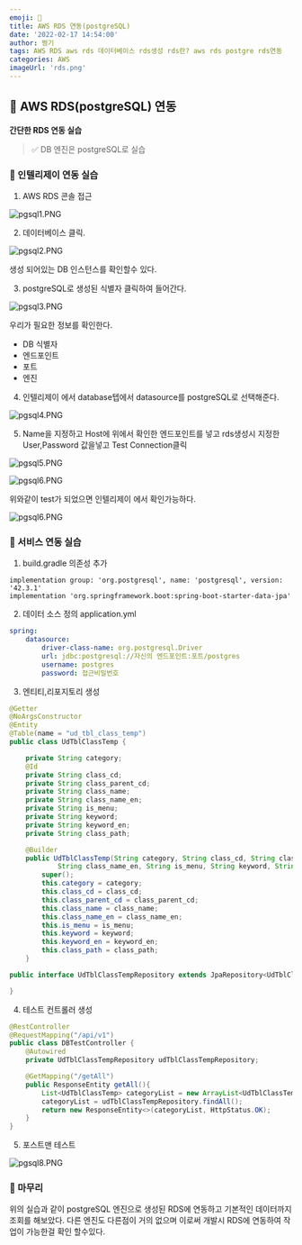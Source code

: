 ```yaml
---
emoji: 🎈
title: AWS RDS 연동(postgreSQL)
date: '2022-02-17 14:54:00'
author: 쩡기
tags: AWS RDS aws rds 데이터베이스 rds생성 rds란? aws rds postgre rds연동
categories: AWS
imageUrl: 'rds.png'
---
```


## 📌 AWS RDS(postgreSQL) 연동

**간단한 RDS 연동 실습**

> ✅ DB 엔진은 postgreSQL로 실습

### 🎰 인텔리제이 연동 실습

1. AWS RDS 콘솔 접근 

![pgsql1.PNG](pgsql1.PNG)

2. 데이터베이스 클릭.

![pgsql2.PNG](pgsql2.PNG)

생성 되어있는 DB 인스턴스를 확인할수 있다.

3. postgreSQL로 생성된 식별자 클릭하여 들어간다.

![pgsql3.PNG](pgsql3.PNG)

우리가 필요한 정보를 확인한다. 
- DB 식별자
- 엔드포인트
- 포트
- 엔진

4. 인텔리제이 에서 database텝에서 datasource를 postgreSQL로 선택해준다.

![pgsql4.PNG](pgsql4.PNG)

5. Name을 지정하고 Host에 위에서 확인한 엔드포인트를 넣고 rds생성시 지정한 User,Password 값을넣고 Test Connection클릭

![pgsql5.PNG](pgsql5.PNG)

![pgsql6.PNG](pgsql6.PNG)

위와같이 test가 되었으면 인텔리제이 에서 확인가능하다.

![pgsql6.PNG](pgsql7.PNG)


### 🔮 서비스 연동 실습

1. build.gradle 의존성 추가

```
implementation group: 'org.postgresql', name: 'postgresql', version: '42.3.1'
implementation 'org.springframework.boot:spring-boot-starter-data-jpa'
```

2. 데이터 소스 정의 application.yml
```yml
spring:
    datasource:
        driver-class-name: org.postgresql.Driver
        url: jdbc:postgresql://자신의 엔드포인트:포트/postgres
        username: postgres
        password: 접근비밀번호
```

3. 엔티티,리포지토리 생성

```java
@Getter
@NoArgsConstructor
@Entity
@Table(name = "ud_tbl_class_temp")
public class UdTblClassTemp {

	private String category;
	@Id
	private String class_cd;
	private String class_parent_cd;
	private String class_name;
	private String class_name_en;
	private String is_menu;
	private String keyword;
	private String keyword_en;
	private String class_path;

	@Builder
	public UdTblClassTemp(String category, String class_cd, String class_parent_cd, String class_name,
			String class_name_en, String is_menu, String keyword, String keyword_en, String class_path) {
		super();
		this.category = category;
		this.class_cd = class_cd;
		this.class_parent_cd = class_parent_cd;
		this.class_name = class_name;
		this.class_name_en = class_name_en;
		this.is_menu = is_menu;
		this.keyword = keyword;
		this.keyword_en = keyword_en;
		this.class_path = class_path;
	}
```
```java
public interface UdTblClassTempRepository extends JpaRepository<UdTblClassTemp, String>{

}
```

4. 테스트 컨트롤러 생성

```java
@RestController
@RequestMapping("/api/v1")
public class DBTestController {
    @Autowired
    private UdTblClassTempRepository udTblClassTempRepository;

    @GetMapping("/getAll")
    public ResponseEntity getAll(){
        List<UdTblClassTemp> categoryList = new ArrayList<UdTblClassTemp>();
        categoryList = udTblClassTempRepository.findAll();
        return new ResponseEntity<>(categoryList, HttpStatus.OK);
    }
}
```

5. 포스트맨 테스트

![pgsql8.PNG](pgsql8.PNG)



### 🎲 마무리
위의 실습과 같이 postgreSQL 엔진으로 생성된 RDS에 연동하고 기본적인 데이터까지 조회를 해보았다.
다른 엔진도 다른점이 거의 없으며 이로써 개발시 RDS에 연동하여 작업이 가능한걸 확인 할수있다.

<br>
<br>

```toc

```
